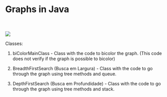 <h1>Graphs in Java </h1>
<br/>
<br/>
<img src="https://upload.wikimedia.org/wikipedia/commons/thumb/3/33/Breadth-first-tree.svg/300px-Breadth-first-tree.svg.png"/>
<br/>

Classes:

1. biColorMainClass - Class with the code to bicolor the graph. (This code does not verify if the graph is possible to bicolor)

2. BreadthFirstSearch (Busca em Largura) - Class with the code to go through the graph using tree methods and queue.

3. DepthFirstSearch (Busca em Profundidade) - Class with the code to go through the graph using tree methods and stack.
